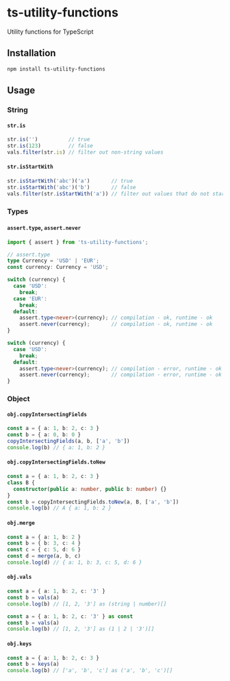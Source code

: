 # ts-utility-functions
Utility functions for TypeScript

## Installation
```bash
npm install ts-utility-functions
```

## Usage

### String

#### `str.is`
```typescript
str.is('')          // true
str.is(123)         // false
vals.filter(str.is) // filter out non-string values
```

#### `str.isStartWith`
```typescript
str.isStartWith('abc')('a')       // true
str.isStartWith('abc')('b')       // false
vals.filter(str.isStartWith('a')) // filter out values that do not start with 'a'
```


### Types

#### `assert.type`, `assert.never`
```typescript
import { assert } from 'ts-utility-functions';

// assert.type
type Currency = 'USD' | 'EUR';
const currency: Currency = 'USD';

switch (currency) {
  case 'USD':
    break;
  case 'EUR':
    break;
  default:
    assert.type<never>(currency); // compilation - ok, runtime - ok
    assert.never(currency);       // compilation - ok, runtime - ok
}

switch (currency) {
  case 'USD':
    break;
  default:
    assert.type<never>(currency); // compilation - error, runtime - ok
    assert.never(currency);       // compilation - error, runtime - ok
}

```


### Object

#### `obj.copyIntersectingFields`
```typescript
const a = { a: 1, b: 2, c: 3 }
const b = { a: 0, b: 0 }
copyIntersectingFields(a, b, ['a', 'b'])
console.log(b) // { a: 1, b: 2 }
```

#### `obj.copyIntersectingFields.toNew`
```typescript
const a = { a: 1, b: 2, c: 3 }
class B {
  constructor(public a: number, public b: number) {}
}
const b = copyIntersectingFields.toNew(a, B, ['a', 'b'])
console.log(b) // A { a: 1, b: 2 }
```

#### `obj.merge`
```typescript
const a = { a: 1, b: 2 }
const b = { b: 3, c: 4 }
const c = { c: 5, d: 6 }
const d = merge(a, b, c)
console.log(d) // { a: 1, b: 3, c: 5, d: 6 }
```

#### `obj.vals`
```typescript
const a = { a: 1, b: 2, c: '3' }
const b = vals(a)
console.log(b) // [1, 2, '3'] as (string | number)[]

const a = { a: 1, b: 2, c: '3' } as const
const b = vals(a)
console.log(b) // [1, 2, '3'] as (1 | 2 | '3')[]
```

#### `obj.keys`
```typescript
const a = { a: 1, b: 2, c: 3 }
const b = keys(a)
console.log(b) // ['a', 'b', 'c'] as ('a', 'b', 'c')[]
```
